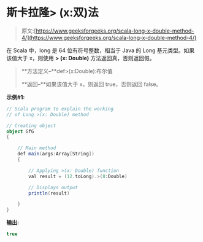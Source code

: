 # 斯卡拉隆> (x:双)法

> 原文:[https://www.geeksforgeeks.org/scala-long-x-double-method-4/](https://www.geeksforgeeks.org/scala-long-x-double-method-4/)

在 Scala 中，long 是 64 位有符号整数，相当于 Java 的 Long 基元类型。如果该值大于 x，则使用 **> (x: Double)** 方法返回真，否则返回假。

> **方法定义–**def>(x:Double):布尔值
> 
> **返回–**如果该值大于 x，则返回 true，否则返回 false。

**示例#1:**

```scala
// Scala program to explain the working 
// of Long >(x: Double) method

// Creating object
object GfG
{ 

    // Main method
    def main(args:Array[String])
    {

        // Applying >(x: Double) function
        val result = (12.toLong).>(8:Double)

        // Displays output
        println(result)

    }
} 
```

**输出:**

```scala
true

```